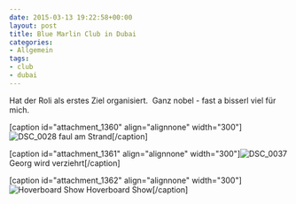 ```yaml
---
date: 2015-03-13 19:22:58+00:00
layout: post
title: Blue Marlin Club in Dubai
categories:
- Allgemein
tags:
- club
- dubai
---
```


Hat der Roli als erstes Ziel organisiert.  Ganz nobel - fast a bisserl viel für mich.

[caption id="attachment_1360" align="alignnone" width="300"]![DSC_0028](http://clemi.ag3r.at/wp-content/uploads/2015/03/DSC_0028-300x200.jpg) faul am Strand[/caption]

[caption id="attachment_1361" align="alignnone" width="300"]![DSC_0037](http://clemi.ag3r.at/wp-content/uploads/2015/03/DSC_0037-300x200.jpg) Georg wird verziehrt[/caption]

[caption id="attachment_1362" align="alignnone" width="300"]![Hoverboard Show](http://clemi.ag3r.at/wp-content/uploads/2015/03/DSC_0030-300x200.jpg) Hoverboard Show[/caption]
